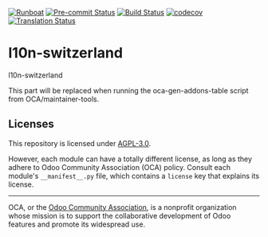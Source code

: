
[![Runboat](https://img.shields.io/badge/runboat-Try%20me-875A7B.png)](https://runboat.odoo-community.org/builds?repo=OCA/l10n-switzerland&target_branch=18.0)
[![Pre-commit Status](https://github.com/OCA/l10n-switzerland/actions/workflows/pre-commit.yml/badge.svg?branch=18.0)](https://github.com/OCA/l10n-switzerland/actions/workflows/pre-commit.yml?query=branch%3A18.0)
[![Build Status](https://github.com/OCA/l10n-switzerland/actions/workflows/test.yml/badge.svg?branch=18.0)](https://github.com/OCA/l10n-switzerland/actions/workflows/test.yml?query=branch%3A18.0)
[![codecov](https://codecov.io/gh/OCA/l10n-switzerland/branch/18.0/graph/badge.svg)](https://codecov.io/gh/OCA/l10n-switzerland)
[![Translation Status](https://translation.odoo-community.org/widgets/l10n-switzerland-18-0/-/svg-badge.svg)](https://translation.odoo-community.org/engage/l10n-switzerland-18-0/?utm_source=widget)

<!-- /!\ do not modify above this line -->

# l10n-switzerland

l10n-switzerland

<!-- /!\ do not modify below this line -->

<!-- prettier-ignore-start -->

[//]: # (addons)

This part will be replaced when running the oca-gen-addons-table script from OCA/maintainer-tools.

[//]: # (end addons)

<!-- prettier-ignore-end -->

## Licenses

This repository is licensed under [AGPL-3.0](LICENSE).

However, each module can have a totally different license, as long as they adhere to Odoo Community Association (OCA)
policy. Consult each module's `__manifest__.py` file, which contains a `license` key
that explains its license.

----
OCA, or the [Odoo Community Association](http://odoo-community.org/), is a nonprofit
organization whose mission is to support the collaborative development of Odoo features
and promote its widespread use.
